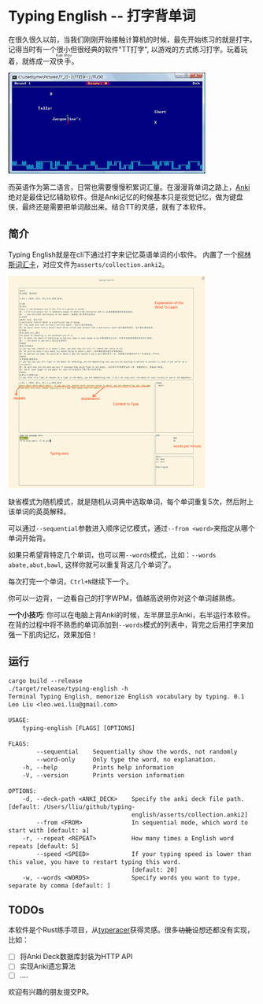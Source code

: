 # Typing English -- 打字背单词

在很久很久以前，当我们刚刚开始接触计算机的时候，最先开始练习的就是打字。记得当时有一个很小但很经典的软件"TT打字", 以游戏的方式练习打字。玩着玩着，就练成一双<ruby>快手<rt>kuai shou</rt></ruby>。

<img src="asserts/tt.jpeg" alt="TT" width="400" />

而英语作为第二语言，日常也需要慢慢积累词汇量。在漫漫背单词之路上，[Anki](https://apps.ankiweb.net/)绝对是最佳记忆辅助软件。但是Anki记忆的时候基本只是视觉记忆，做为键盘侠，最终还是需要把单词敲出来。结合TT的灵感，就有了本软件。

## 简介

Typing English就是在cli下通过打字来记忆英语单词的小软件。 内置了一个[柯林斯词汇卡](https://ankiweb.net/shared/info/1882930552)，对应文件为`asserts/collection.anki2`。

<img src="asserts/screenshot.png" alt="Typing English Screenshot" width="400"/>

缺省模式为随机模式，就是随机从词典中选取单词，每个单词重复5次，然后附上该单词的英英解释。

可以通过`--sequential`参数进入顺序记忆模式，通过`--from <word>`来指定从哪个单词开始背。

如果只希望背特定几个单词，也可以用`--words`模式，比如：`--words abate,abut,bawl`, 这样你就可以重复背这几个单词了。

每次打完一个单词，`Ctrl+N`继续下一个。

你可以一边背，一边看自己的打字WPM，值越高说明你对这个单词越熟练。

**一个小技巧**: 你可以在电脑上背Anki的时候，左半屏显示Anki，右半运行本软件。在背的过程中将不熟悉的单词添加到`--words`模式的列表中，背完之后用打字来加强一下肌肉记忆，效果加倍！

## 运行

```
cargo build --release
./target/release/typing-english -h
Terminal Typing English, memorize English vocabulary by typing. 0.1
Leo Liu <leo.wei.liu@gmail.com>

USAGE:
    typing-english [FLAGS] [OPTIONS]

FLAGS:
        --sequential    Sequentially show the words, not randomly
        --word-only     Only type the word, no explanation.
    -h, --help          Prints help information
    -V, --version       Prints version information

OPTIONS:
    -d, --deck-path <ANKI_DECK>    Specify the anki deck file path. [default: /Users/lliu/github/typing-
                                   english/asserts/collection.anki2]
        --from <FROM>              In sequential mode, which word to start with [default: a]
    -r, --repeat <REPEAT>          How many times a English word repeats [default: 5]
        --speed <SPEED>            If your typing speed is lower than this value, you have to restart typing this word.
                                   [default: 20]
    -w, --words <WORDS>            Specify words you want to type, separate by comma [default: ]
```

## TODOs

本软件是个Rust练手项目，从[typeracer](https://gitlab.com/DarrienG/terminal-typeracer)获得灵感。很多~~功能~~设想还都没有实现，比如：

- [ ] 将Anki Deck数据库封装为HTTP API
- [ ] 实现Anki遗忘算法
- [ ] ....

欢迎有兴趣的朋友提交PR。
